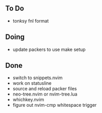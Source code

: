 ## To Do

- tonksy fnl format

## Doing

- update packers to use make setup

## Done

- switch to snippets.nvim
- work on statusline
- source and reload packer files
- neo-tree.nvim or nvim-tree.lua
- whichkey.nvim
- figure out nvim-cmp whitespace trigger
